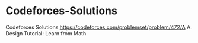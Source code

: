 # Codeforces-Solutions
Codeforces Solutions
https://codeforces.com/problemset/problem/472/A
A. Design Tutorial: Learn from Math
